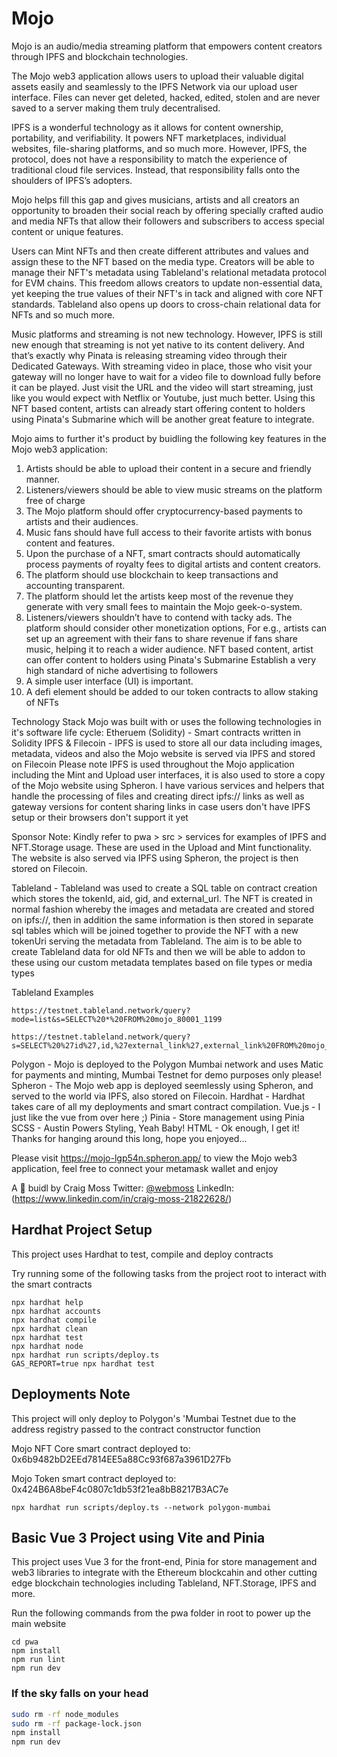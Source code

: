 # Mojo

Mojo is an audio/media streaming platform that empowers content creators through IPFS and blockchain technologies.

The Mojo web3 application allows users to upload their valuable digital assets easily and seamlessly to the IPFS Network via our upload user interface. Files can never get deleted, hacked, edited, stolen and are never saved to a server making them truly decentralised.

IPFS is a wonderful technology as it allows for content ownership, portability, and verifiability. It powers NFT marketplaces, individual websites, file-sharing platforms, and so much more. However, IPFS, the protocol, does not have a responsibility to match the experience of traditional cloud file services. Instead, that responsibility falls onto the shoulders of IPFS’s adopters.

Mojo helps fill this gap and gives musicians, artists and all creators an opportunity to broaden their social reach by offering specially crafted audio and media NFTs that allow their followers and subscribers to access special content or unique features.

Users can Mint NFTs and then create different attributes and values and assign these to the NFT based on the media type. Creators will be able to manage their NFT's metadata using Tableland's relational metadata protocol for EVM chains. This freedom allows creators to update non-essential data, yet keeping the true values of their NFT's in tack and aligned with core NFT standards. Tableland also opens up doors to cross-chain relational data for NFTs and so much more.

Music platforms and streaming is not new technology. However, IPFS is still new enough that streaming is not yet native to its content delivery. And that’s exactly why Pinata is releasing streaming video through their Dedicated Gateways. With streaming video in place, those who visit your gateway will no longer have to wait for a video file to download fully before it can be played. Just visit the URL and the video will start streaming, just like you would expect with Netflix or Youtube, just much better. Using this NFT based content, artists can already start offering content to holders using Pinata's Submarine which will be another great feature to integrate.

Mojo aims to further it's product by buidling the following key features in the Mojo web3 application:

1. Artists should be able to upload their content in a secure and friendly manner.
2. Listeners/viewers should be able to view music streams on the platform free of charge
3. The Mojo platform should offer cryptocurrency-based payments to artists and their audiences.
4. Music fans should have full access to their favorite artists with bonus content and features.
5. Upon the purchase of a NFT, smart contracts should automatically process payments of royalty fees to digital artists and content creators.
6. The platform should use blockchain to keep transactions and accounting transparent.
7. The platform should let the artists keep most of the revenue they generate with very small fees to maintain the Mojo geek-o-system.
8. Listeners/viewers shouldn’t have to contend with tacky ads. The platform should consider other monetization options,
   For e.g., artists can set up an agreement with their fans to share revenue if fans share music, helping it to reach a wider audience.
   NFT based content, artist can offer content to holders using Pinata's Submarine
   Establish a very high standard of niche advertising to followers
9. A simple user interface (UI) is important.
10. A defi element should be added to our token contracts to allow staking of NFTs

Technology Stack
Mojo was built with or uses the following technologies in it's software life cycle:
Etheruem (Solidity) - Smart contracts written in Solidity
IPFS & Filecoin - IPFS is used to store all our data including images, metadata, videos and also the Mojo website is served via IPFS and stored on Filecoin
Please note IPFS is used throughout the Mojo application including the Mint and Upload user interfaces, it is also used to store a copy of the Mojo website using Spheron. I have various services and helpers that handle the processing of files and creating direct ipfs:// links as well as gateway versions for content sharing links in case users don't have IPFS setup or their browsers don't support it yet

Sponsor Note: Kindly refer to pwa > src > services for examples of IPFS and NFT.Storage usage. These are used in the Upload and Mint functionality.
The website is also served via IPFS using Spheron, the project is then stored on Filecoin.

Tableland - Tableland was used to create a SQL table on contract creation which stores the tokenId, aid, gid, and external_url. The NFT is created in normal fashion whereby the images and metadata are created and stored on ipfs://, then in addition the same information is then stored in separate sql tables which will be joined together to provide the NFT with a new tokenUri serving the metadata from Tableland. The aim is to be able to create Tableland data for old NFTs and then we will be able to addon to these using our custom metadata templates based on file types or media types

Tableland Examples

```shell
https://testnet.tableland.network/query?mode=list&s=SELECT%20*%20FROM%20mojo_80001_1199
```

```shell
https://testnet.tableland.network/query?s=SELECT%20%27id%27,id,%27external_link%27,external_link%20FROM%20mojo_80001_1199%20WHERE%20id%3D1
```

Polygon - Mojo is deployed to the Polygon Mumbai network and uses Matic for payments and minting, Mumbai Testnet for demo purposes only please!
Spheron - The Mojo web app is deployed seemlessly using Spheron, and served to the world via IPFS, also stored on Filecoin.
Hardhat - Hardhat takes care of all my deployments and smart contract compilation.
Vue.js - I just like the vue from over here ;)
Pinia - Store management using Pinia
SCSS - Austin Powers Styling, Yeah Baby!
HTML - Ok enough, I get it! Thanks for hanging around this long, hope you enjoyed...

Please visit <https://mojo-lgp54n.spheron.app/> to view the Mojo web3 application, feel free to connect your metamask wallet and enjoy

A 🧪 buidl by Craig Moss
Twitter: [@webmoss](https://twitter.com/webmoss)
LinkedIn: (<https://www.linkedin.com/in/craig-moss-21822628/>)

## Hardhat Project Setup

This project uses Hardhat to test, compile and deploy contracts

Try running some of the following tasks from the project root to interact with the smart contracts

```shell
npx hardhat help
npx hardhat accounts
npx hardhat compile
npx hardhat clean
npx hardhat test
npx hardhat node
npx hardhat run scripts/deploy.ts
GAS_REPORT=true npx hardhat test
```

## Deployments Note

This project will only deploy to Polygon's 'Mumbai Testnet due to the address registry passed to the contract constructor function

Mojo NFT Core smart contract deployed to: 0x6b9482bD2EEd7814EE5a88Cc93f687a3961D27Fb

Mojo Token smart contract deployed to: 0x424B6A8beF4c0807c1db53f21ea8bB8217B3AC7e

```shell
npx hardhat run scripts/deploy.ts --network polygon-mumbai
```

## Basic Vue 3 Project using Vite and Pinia

This project uses Vue 3 for the front-end, Pinia for store management and web3 libraries to integrate with the Ethereum blockcahin and other cutting edge blockchain technologies including Tableland, NFT.Storage, IPFS and more.

Run the following commands from the pwa folder in root to power up the main website

```shell
cd pwa
npm install
npm run lint
npm run dev
```

### If the sky falls on your head

```bash
sudo rm -rf node_modules
sudo rm -rf package-lock.json
npm install
npm run dev
```
